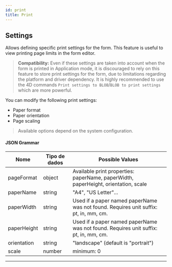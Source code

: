 ```yaml
---
id: print
title: Print
---
```



## Settings

Allows defining specific print settings for the form. This feature is useful to view printing page limits in the form editor.

> **Compatibility:** Even if these settings are taken into account when the form is printed in Application mode, it is discouraged to rely on this feature to store print settings for the form, due to limitations regarding the platform and driver dependency. It is highly recommended to use the 4D commands `Print settings to BLOB`/`BLOB to print settings` which are more powerful.

You can modify the following print settings:

*   Paper format
*   Paper orientation
*   Page scaling


> Available options depend on the system configuration.




#### JSON Grammar

| Nome        | Tipo de dados | Possible Values                                                                      |
| ----------- | ------------- | ------------------------------------------------------------------------------------ |
| pageFormat  | object        | Available print properties: paperName, paperWidth, paperHeight, orientation, scale   |
| paperName   | string        | "A4", "US Letter"...                                                                 |
| paperWidth  | string        | Used if a paper named paperName was not found. Requires unit suffix: pt, in, mm, cm. |
| paperHeight | string        | Used if a paper named paperName was not found. Requires unit suffix: pt, in, mm, cm. |
| orientation | string        | "landscape" (default is "portrait")                                                  |
| scale       | number        | minimum: 0                                                                           |


---








